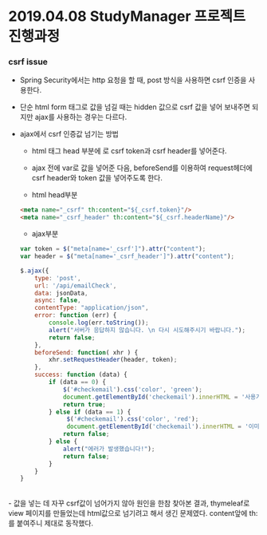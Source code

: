 # 2019.04.08 StudyManager 프로젝트 진행과정

### csrf issue
- Spring Security에서는 http 요청을 할 때, post 방식을 사용하면 csrf 인증을 사용한다.
- 단순 html form 태그로 값을 넘길 때는 hidden 값으로 csrf 값을 넣어 보내주면 되지만 ajax를 사용하는 경우는 다르다.
- ajax에서 csrf 인증값 넘기는 방법
    * html 태그 head 부분에 <meta>로 csrf token과 csrf header를 넣어준다.
    * ajax 전에 var로 값을 넣어준 다음, beforeSend를 이용하여 request헤더에 csrf header와 token 값을 넣어주도록 한다.<br>
    
    * html head부분
    
    ```html
    <meta name="_csrf" th:content="${_csrf.token}"/>
    <meta name="_csrf_header" th:content="${_csrf.headerName}"/>
    ```
    
    * ajax부분
    
    ```javascript
    var token = $("meta[name='_csrf']").attr("content");
    var header = $("meta[name='_csrf_header']").attr("content");

    $.ajax({
        type: 'post',
        url: '/api/emailCheck',
        data: jsonData,
        async: false,
        contentType: "application/json",
        error: function (err) {
            console.log(err.toString());
            alert("서버가 응답하지 않습니다. \n 다시 시도해주시기 바랍니다.");
            return false;
        },
        beforeSend: function( xhr ) {
            xhr.setRequestHeader(header, token);
        },
        success: function (data) {
            if (data == 0) {
                $('#checkemail').css('color', 'green');
                document.getElementById('checkemail').innerHTML = '사용가능한 email 입니다!';
                return true;
            } else if (data == 1) {
                 $('#checkemail').css('color', 'red');
                 document.getElementById('checkemail').innerHTML = '이미 존재하는 email 입니다. 다른 email을 사용해주세요!';
                return false;
            } else {
                alert("에러가 발생했습니다!");
                return false;
            }
        }
    }           
    ```
<br>
- 값을 넣는 데 자꾸 csrf값이 넘어가지 않아 원인을 한참 찾아본 결과,
  thymeleaf로 view 페이지를 만들었는데 html값으로 넘기려고 해서 생긴 문제였다.
  content앞에 th:를 붙여주니 제대로 동작했다.
  
